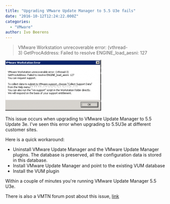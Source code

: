 ```yaml
---
title: "Upgrading VMware Update Manager to 5.5 U3e fails"
date: "2016-10-12T12:24:22.000Z"
categories: 
  - "VMware"
author: Ivo Beerens
---
```


> VMware Workstation unrecoverable error: (vthread-3) GetProcAddress: Failed to resolve ENGINE\_load\_aesni: 127

[![update-manager-error](images/Update-Manager-Error-300x159.png)](images/Update-Manager-Error.png)

This issue occurs when upgrading to VMware Update Manager to 5.5 Update 3e. I've seen this error when upgrading to 5.5U3e at different customer sites.

Here is a quick workaround:

- Uninstall VMware Update Manager and the VMware Update Manager plugins. The database is preserved, all the configuration data is stored in this database.
- Install VMware Update Manager and point to the existing VUM database
- Install the VUM plugin

Within a couple of minutes you're running VMware Update Manager 5.5 U3e.

There is also a VMTN forum post about this issue, [link](https://communities.VMware.com/thread/541951?start=0&tstart=0)



